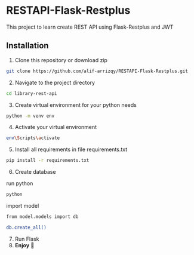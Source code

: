 # RESTAPI-Flask-Restplus
This project to learn create REST API using Flask-Restplus and JWT

## Installation
1. Clone this repository or download zip
```bash
git clone https://github.com/alif-arrizqy/RESTAPI-Flask-Restplus.git
```
2. Navigate to the project directory
```bash
cd library-rest-api
```
3. Create virtual environment for your python needs
```bash
python -m venv env
```
4. Activate your virtual environment
```bash
env\Scripts\activate
```
5. Install all requirements in file requirements.txt
```bash
pip install -r requirements.txt
```
6. Create database

run python
```bash
python
```
import model
```bash
from model.models import db
```
```bash
db.create_all()
```
7. Run Flask
8. **Enjoy** 🍻
